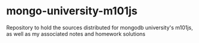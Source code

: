 # mongo-university-m101js
Repository to hold the sources distributed for mongodb university's m101js, as well as my associated notes and homework solutions
